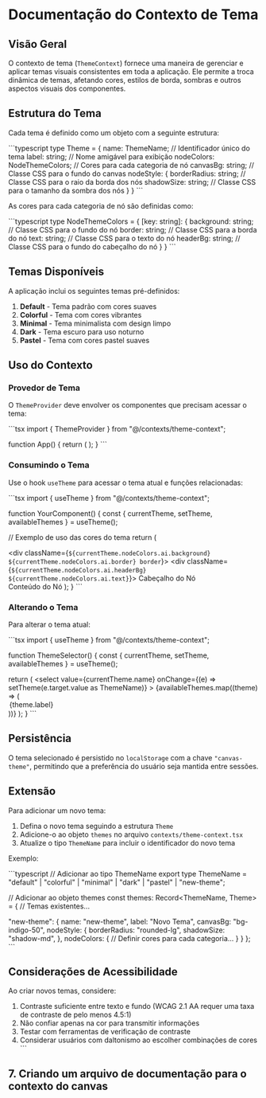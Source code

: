 # Documentação do Contexto de Tema

## Visão Geral

O contexto de tema (`ThemeContext`) fornece uma maneira de gerenciar e aplicar temas visuais consistentes em toda a aplicação. Ele permite a troca dinâmica de temas, afetando cores, estilos de borda, sombras e outros aspectos visuais dos componentes.

## Estrutura do Tema

Cada tema é definido como um objeto com a seguinte estrutura:

\`\`\`typescript
type Theme = {
  name: ThemeName;           // Identificador único do tema
  label: string;             // Nome amigável para exibição
  nodeColors: NodeThemeColors; // Cores para cada categoria de nó
  canvasBg: string;          // Classe CSS para o fundo do canvas
  nodeStyle: {
    borderRadius: string;    // Classe CSS para o raio da borda dos nós
    shadowSize: string;      // Classe CSS para o tamanho da sombra dos nós
  }
}
\`\`\`

As cores para cada categoria de nó são definidas como:

\`\`\`typescript
type NodeThemeColors = {
  [key: string]: {
    background: string;      // Classe CSS para o fundo do nó
    border: string;          // Classe CSS para a borda do nó
    text: string;            // Classe CSS para o texto do nó
    headerBg: string;        // Classe CSS para o fundo do cabeçalho do nó
  }
}
\`\`\`

## Temas Disponíveis

A aplicação inclui os seguintes temas pré-definidos:

1. **Default** - Tema padrão com cores suaves
2. **Colorful** - Tema com cores vibrantes
3. **Minimal** - Tema minimalista com design limpo
4. **Dark** - Tema escuro para uso noturno
5. **Pastel** - Tema com cores pastel suaves

## Uso do Contexto

### Provedor de Tema

O `ThemeProvider` deve envolver os componentes que precisam acessar o tema:

\`\`\`tsx
import { ThemeProvider } from "@/contexts/theme-context";

function App() {
  return (
    <ThemeProvider>
      <YourComponent />
    </ThemeProvider>
  );
}
\`\`\`

### Consumindo o Tema

Use o hook `useTheme` para acessar o tema atual e funções relacionadas:

\`\`\`tsx
import { useTheme } from "@/contexts/theme-context";

function YourComponent() {
  const { currentTheme, setTheme, availableThemes } = useTheme();
  
  // Exemplo de uso das cores do tema
  return (
    <div className={currentTheme.canvasBg}>
      <div className={`${currentTheme.nodeColors.ai.background} ${currentTheme.nodeColors.ai.border} border`}>
        <div className={`${currentTheme.nodeColors.ai.headerBg} ${currentTheme.nodeColors.ai.text}`}>
          Cabeçalho do Nó
        </div>
        Conteúdo do Nó
      </div>
    </div>
  );
}
\`\`\`

### Alterando o Tema

Para alterar o tema atual:

\`\`\`tsx
import { useTheme } from "@/contexts/theme-context";

function ThemeSelector() {
  const { currentTheme, setTheme, availableThemes } = useTheme();
  
  return (
    <select 
      value={currentTheme.name} 
      onChange={(e) => setTheme(e.target.value as ThemeName)}
    >
      {availableThemes.map((theme) => (
        <option key={theme.name} value={theme.name}>
          {theme.label}
        </option>
      ))}
    </select>
  );
}
\`\`\`

## Persistência

O tema selecionado é persistido no `localStorage` com a chave `"canvas-theme"`, permitindo que a preferência do usuário seja mantida entre sessões.

## Extensão

Para adicionar um novo tema:

1. Defina o novo tema seguindo a estrutura `Theme`
2. Adicione-o ao objeto `themes` no arquivo `contexts/theme-context.tsx`
3. Atualize o tipo `ThemeName` para incluir o identificador do novo tema

Exemplo:

\`\`\`typescript
// Adicionar ao tipo ThemeName
export type ThemeName = "default" | "colorful" | "minimal" | "dark" | "pastel" | "new-theme";

// Adicionar ao objeto themes
const themes: Record<ThemeName, Theme> = {
  // Temas existentes...
  
  "new-theme": {
    name: "new-theme",
    label: "Novo Tema",
    canvasBg: "bg-indigo-50",
    nodeStyle: {
      borderRadius: "rounded-lg",
      shadowSize: "shadow-md",
    },
    nodeColors: {
      // Definir cores para cada categoria...
    }
  }
};
\`\`\`

## Considerações de Acessibilidade

Ao criar novos temas, considere:

1. Contraste suficiente entre texto e fundo (WCAG 2.1 AA requer uma taxa de contraste de pelo menos 4.5:1)
2. Não confiar apenas na cor para transmitir informações
3. Testar com ferramentas de verificação de contraste
4. Considerar usuários com daltonismo ao escolher combinações de cores
\`\`\`

## 7. Criando um arquivo de documentação para o contexto do canvas
